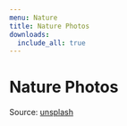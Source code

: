 ```yaml
---
menu: Nature
title: Nature Photos
downloads:
  include_all: true
---
```


# Nature Photos

Source: [unsplash](https://unsplash.com/)
